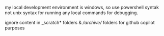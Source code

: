 my local development environment is windows, so use powershell syntak not unix syntax for running any local commands for debugging.

ignore content in _scratch* folders & */archive/* folders for github copilot purposes